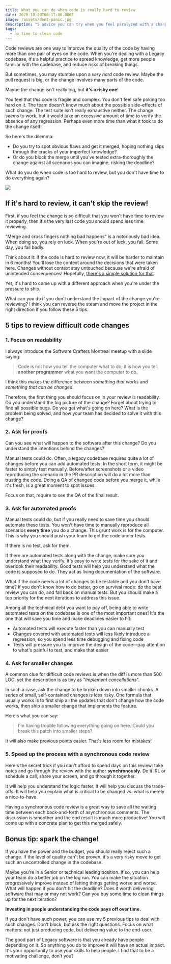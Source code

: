 ```yaml
---
title: What you can do when code is really hard to review
date: 2020-10-20T06:17:00.000Z
image: /assets/dont-panic.jpg
description: "5 advice you can try when you feel paralyzed with a change that's too risky to merge, but too long to verify."
tags:
  - no time to clean code
---
```


Code reviews are one way to improve the quality of the code by having more than one pair of eyes on the code. When you're dealing with a Legacy codebase, it's a helpful practice to spread knowledge, get more people familiar with the codebase, and reduce risks of breaking things.

But sometimes, you may stumble upon a _very hard_ code review. Maybe the pull request is big, or the change involves many parts of the code.

Maybe the change isn't really big, but **it's a risky one**!

You feel that _this_ code is fragile and complex. You don't feel safe poking too hard on it. The team doesn't know much about the possible side-effects of such change. The test suite isn't really exhaustive neither. The change _seems_ to work, but it would take an excessive amount of time to verify the absence of any regression. Perhaps even more time than what it took to do the change itself!

So here's the dilemma:

- Do you try to spot obvious flaws and get it merged, hoping nothing slips through the cracks of your imperfect knowledge?
- Or do you block the merge until you've tested extra-thoroughly the change against all scenarios you can imagine, risking the deadline?

What do you do when code is too hard to review, but you don't have time to do everything again?

![](/assets/dont-panic.jpg)

## If it's hard to review, it can't skip the review!

First, if you feel the change is so difficult that you won't have time to review it properly, then it's the very last code you should spend less time reviewing.

"Merge and cross fingers nothing bad happens" is a notoriously bad idea. When doing so, you rely on luck. When you're out of luck, you fail. Some day, you fail badly.

Think about it: if the code is hard to review now, it will be harder to maintain in 6 months! You'll lose the context around the decisions that were taken here. Changes without context stay untouched because we're afraid of unintended consequences! Hopefully, [there's a simple solution for that](https://understandlegacycode.com/blog/earn-maintainers-esteem-with-adrs).

Yet, it's hard to come up with a different approach when you're under the pressure to ship.

What can you do if you don't understand the impact of the change you're reviewing? I think you can reverse the steam and move the project in the right direction if you follow these 5 tips.

## 5 tips to review difficult code changes

### 1. Focus on readability

I always introduce the Software Crafters Montreal meetup with a slide saying:

> Code is not how you tell the computer what to do; it is how you tell **another programmer** what you want the computer to do.

I think this makes the difference between _something that works_ and _something that can be changed_.

Therefore, the first thing you should focus on in your review is readability. Do you understand the big picture of the change? Forget about trying to find all possible bugs. Do you get what's going on here? What is the problem being solved, and how your team has decided to solve it with this change?

### 2. Ask for proofs

Can you see what will happen to the software after this change? Do you understand the intentions behind the changes?

Manual tests could do. Often, a legacy codebase requires quite a lot of changes before you can add automated tests. In the short term, it might be faster to simply test manually. Before/after screenshots or a video reproducing the scenario in the PR description will do a lot more than trusting the code. Doing a QA of changed code before you merge it, while it's fresh, is a great moment to spot issues.

Focus on that, require to see the QA of the final result.

### 3. Ask for automated proofs

Manual tests could do, but if you really need to save time you should automate these tests. You won't have time to manually reproduce all scenarios **every time** you do a change. This grunt work is for the computer. This is why you should push your team to get the code under tests.

If there is no test, ask for them.

If there are automated tests along with the change, make sure you understand what they verify. It's easy to write tests for the sake of it and overlook their readability. Good tests will help you understand what the code is supposed to do. They act as living documentation of the software.

What if the code needs a lot of changes to be testable and you don't have time? If you don't know how to do better, go on survival mode: do the best review you can do, and fall back on manual tests. But you should make a top priority for the next iterations to address this issue.

Among all the technical debt you want to pay off, being able to write automated tests on the codebase is one of the most important ones! It's the one that will save you time and make deadlines easier to hit:

- Automated tests will execute faster than you can manually test
- Changes covered with automated tests will less likely introduce a regression, so you spend less time debugging and fixing code
- Tests will pressure you to improve the design of the code—pay attention to what's painful to test, and make that easier

### 4. Ask for smaller changes

A common clue for difficult code reviews is when the diff is more than 500 LOC, yet the description is as tiny as "_Implement cancellations_".

In such a case, ask the change to be broken down into smaller chunks. A series of small, self-contained changes is less risky. One formula that usually works is to first ship all the updates that don't change how the code works, then ship a smaller change that implements the feature.

Here's what you can say:

> I'm having trouble following everything going on here. Could you break this patch into smaller steps?

It will also make previous points easier. That's less room for mistakes!

### 5. Speed up the process with a synchronous code review

Here's the secret trick if you can't afford to spend days on this review: take notes and go through the review with the author **synchronously**. Do it IRL or schedule a call, share your screen, and go through it together.

It will help you understand the logic faster. It will help you discuss the trade-offs. It will help you explain what is critical to be changed vs. what is merely a nice-to-have.

Having a synchronous code review is a great way to save all the waiting time between each back-and-forth of asynchronous comments. The discussion is smoother and the end result is much more productive! You will come up with a concrete plan to get this merged safely.

## Bonus tip: spark the change!

If you have the power and the budget, you should really reject such a change. If the level of quality can't be proven, it's a very risky move to get such an uncontrolled change in the codebase.

Maybe you're in a Senior or technical leading position. If so, you can help your team do a better job on the log run. You can make the situation progressively improve instead of letting things getting worse and worse. What will happen if you don't hit the deadline? Does it worth delivering software that may or may not work? Can you buy some time to clean things up for the next iteration?

**Investing in people understanding the code pays off over time.**

If you don't have such power, you can use my 5 previous tips to deal with such changes. Don't block, but ask the right questions. Focus on what matters: not just producing code, but delivering value to the end-user.

The good part of Legacy software is that you already have people depending on it. So anything you do to improve it will have an actual impact. It's your opportunity to use your skills to help people. I find that to be a motivating challenge, don't you?
